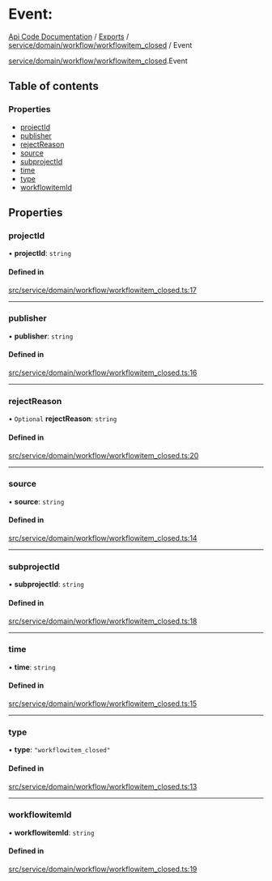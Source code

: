 # Event: 
 
[Api Code Documentation](../README.md) / [Exports](../modules.md) / [service/domain/workflow/workflowitem\_closed](../modules/service_domain_workflow_workflowitem_closed.md) / Event

[service/domain/workflow/workflowitem_closed](../modules/service_domain_workflow_workflowitem_closed.md).Event

## Table of contents

### Properties

- [projectId](service_domain_workflow_workflowitem_closed.Event.md#projectid)
- [publisher](service_domain_workflow_workflowitem_closed.Event.md#publisher)
- [rejectReason](service_domain_workflow_workflowitem_closed.Event.md#rejectreason)
- [source](service_domain_workflow_workflowitem_closed.Event.md#source)
- [subprojectId](service_domain_workflow_workflowitem_closed.Event.md#subprojectid)
- [time](service_domain_workflow_workflowitem_closed.Event.md#time)
- [type](service_domain_workflow_workflowitem_closed.Event.md#type)
- [workflowitemId](service_domain_workflow_workflowitem_closed.Event.md#workflowitemid)

## Properties

### projectId

• **projectId**: `string`

#### Defined in

[src/service/domain/workflow/workflowitem_closed.ts:17](https://github.com/openkfw/TruBudget/blob/b9aaff0/api/src/service/domain/workflow/workflowitem_closed.ts#L17)

___

### publisher

• **publisher**: `string`

#### Defined in

[src/service/domain/workflow/workflowitem_closed.ts:16](https://github.com/openkfw/TruBudget/blob/b9aaff0/api/src/service/domain/workflow/workflowitem_closed.ts#L16)

___

### rejectReason

• `Optional` **rejectReason**: `string`

#### Defined in

[src/service/domain/workflow/workflowitem_closed.ts:20](https://github.com/openkfw/TruBudget/blob/b9aaff0/api/src/service/domain/workflow/workflowitem_closed.ts#L20)

___

### source

• **source**: `string`

#### Defined in

[src/service/domain/workflow/workflowitem_closed.ts:14](https://github.com/openkfw/TruBudget/blob/b9aaff0/api/src/service/domain/workflow/workflowitem_closed.ts#L14)

___

### subprojectId

• **subprojectId**: `string`

#### Defined in

[src/service/domain/workflow/workflowitem_closed.ts:18](https://github.com/openkfw/TruBudget/blob/b9aaff0/api/src/service/domain/workflow/workflowitem_closed.ts#L18)

___

### time

• **time**: `string`

#### Defined in

[src/service/domain/workflow/workflowitem_closed.ts:15](https://github.com/openkfw/TruBudget/blob/b9aaff0/api/src/service/domain/workflow/workflowitem_closed.ts#L15)

___

### type

• **type**: ``"workflowitem_closed"``

#### Defined in

[src/service/domain/workflow/workflowitem_closed.ts:13](https://github.com/openkfw/TruBudget/blob/b9aaff0/api/src/service/domain/workflow/workflowitem_closed.ts#L13)

___

### workflowitemId

• **workflowitemId**: `string`

#### Defined in

[src/service/domain/workflow/workflowitem_closed.ts:19](https://github.com/openkfw/TruBudget/blob/b9aaff0/api/src/service/domain/workflow/workflowitem_closed.ts#L19)
